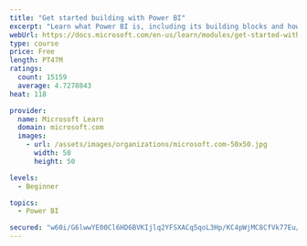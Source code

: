 ```yaml
---
title: "Get started building with Power BI"
excerpt: "Learn what Power BI is, including its building blocks and how they work together."
webUrl: https://docs.microsoft.com/en-us/learn/modules/get-started-with-power-bi/
type: course
price: Free
length: PT47M
ratings:
  count: 15159
  average: 4.7278843
heat: 118

provider:
  name: Microsoft Learn
  domain: microsoft.com
  images:
    - url: /assets/images/organizations/microsoft.com-50x50.jpg
      width: 50
      height: 50

levels:
  - Beginner

topics:
  - Power BI

secured: "w60i/G6lwwYE00Cl6HD6BVKIjlq2YFSXACq5qoL3Hp/KC4pWjMC8CfVk77Eu/RwybLWNTDXEzVsVJtUpiVE5JhFC8JeEs2+srWa0c7h1ToVOGNHE2pV+bq6bDimXnTgPUTzhd3eXgd3kKznXv61/aBCy5G4PJk+jHztH2hK0IFZ4/pnaG+z+j8bq8G8uSaU93yjNKMcbhjfJCw2WcQzv0VPXTGJQ0YvBJKsT2XOuF7MSXPN3sMH5PWsaMU6Ue7E3bTu4praN63DcTF6quF8jIvY27Y2t53k2WCbi9HULTrWtj1QKS5BMvK9nzIi9dlydZVRMKQ9qyuCzt5Zl49fpBEQaVDZFxh0rn3RCQtoSOzXFSzMvcNh9wTBRDlXzPU3uDfQ0fVZdVq7CY8MRLwa9ow==;vYGsRVjNY27u9SGF+rtZqg=="
---
```


